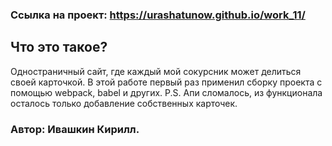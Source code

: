 
### Ссылка на проект: https://urashatunow.github.io/work_11/

## Что это такое?
Одностраничный сайт, где каждый мой сокурсник может делиться своей карточкой. 
В этой работе первый раз применил сборку проекта с помощью webpack, babel и других.
P.S. Апи сломалось, из функционала осталось только добавление собственных карточек.


### Автор: Ивашкин Кирилл.
